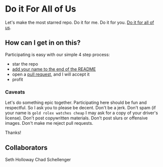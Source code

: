 # Do it For All of Us

Let's make the most starred repo. Do it for me. Do it for you. [Do it for
all of us](http://doitforallof.us/).

## How can I get in on this?
Participating is easy with our simple 4 step process:

 * star the repo
 * [add your name to the end of the README](https://github.com/smholloway/do-it-for-all-of-us/edit/master/README.md)
 * open a [pull request](https://github.com/smholloway/do-it-for-all-of-us/pulls), and I will accept it
 * profit

### Caveats
Let's do something epic together. Participating here should be fun and
respectful. So I ask you to please be decent. Don't be a jerk. Don't
spam (if your name is `gold rolex watches cheap` I may ask for a copy of
your driver's license). Don't post copywritten materials. Don't post
slurs or offensive images. Don't make me reject pull requests.

Thanks!

## Collaborators
Seth Holloway
Chad Schellenger

